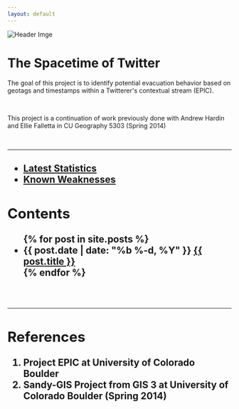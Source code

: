 ```yaml
---
layout: default
---
```


![Header Imge]({{site.baseurl}}/img_exports/header_img.png "Google Earth Example")

<div class="home">

  <h1>The Spacetime of Twitter</h1>

  <p>The goal of this project is to identify potential evacuation behavior based on geotags and timestamps within a Twitterer's contextual stream (EPIC).

  </p>
  <br />

  <p>This project is a continuation of work previously done with Andrew Hardin and Ellie Falletta in CU Geography 5303 (Spring 2014)</p>

  <br>
  <hr>
  
  <h2><Top Pages>
  <ul>
   <li><a href="{{site.baseurl}}/Statistics">Latest Statistics</a></li>
	 <li><a href="{{site.baseurl}}/weaknesses">Known Weaknesses</a></li>
  </ul>
  
  
  <h2>Contents</h2>

   <ul class="posts">
     {% for post in site.posts %}
       <li>
         <span class="post-date">{{ post.date | date: "%b %-d, %Y" }}</span>
         <a class="post-link" href="{{ post.url | prepend: site.baseurl }}">{{ post.title }}</a>
       </li>
     {% endfor %}
   </ul>

  <br>
  <hr>
  <h2>References</h2>
  <ol>
    <li>Project EPIC at University of Colorado Boulder</li>
    <li>Sandy-GIS Project from GIS 3 at University of Colorado Boulder (Spring 2014)</li>
  </ol>

</div>
